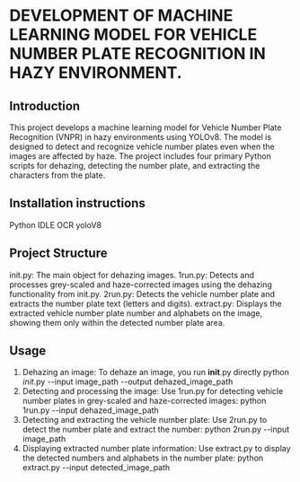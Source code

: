 # DEVELOPMENT OF MACHINE LEARNING MODEL FOR VEHICLE NUMBER PLATE RECOGNITION IN HAZY ENVIRONMENT.
## Introduction
This project develops a machine learning model for Vehicle Number Plate Recognition (VNPR) in hazy environments using YOLOv8. The model is designed to detect and recognize vehicle number plates even when the images are affected by haze. The project includes four primary Python scripts for dehazing, detecting the number plate, and extracting the characters from the plate.

## Installation instructions
Python IDLE
OCR
yoloV8

## Project Structure
init.py: The main object for dehazing images.
1run.py: Detects and processes grey-scaled and haze-corrected images using the dehazing functionality from init.py.
2run.py: Detects the vehicle number plate and extracts the number plate text (letters and digits).
extract.py: Displays the extracted vehicle number plate number and alphabets on the image, showing them only within the detected number plate area.

## Usage
1. Dehazing an image: To dehaze an image, you run __init__.py directly
   python _init_.py --input image_path --output dehazed_image_path
2. Detecting and processing the image: Use 1run.py for detecting vehicle number plates in grey-scaled and haze-corrected images:
   python 1run.py --input dehazed_image_path
3. Detecting and extracting the vehicle number plate: Use 2run.py to detect the number plate and extract the number:
   python 2run.py --input image_path
4. Displaying extracted number plate information: Use extract.py to display the detected numbers and alphabets in the number plate:
   python extract.py --input detected_image_path




   




